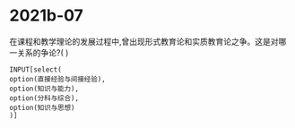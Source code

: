 # 2021b-07
在课程和教学理论的发展过程中,曾出现形式教育论和实质教育论之争。这是对哪一关系的争论?( )
```meta-bind
INPUT[select(
option(直接经验与间接经验),
option(知识与能力),
option(分科与综合),
option(知识与思想)
)]
```